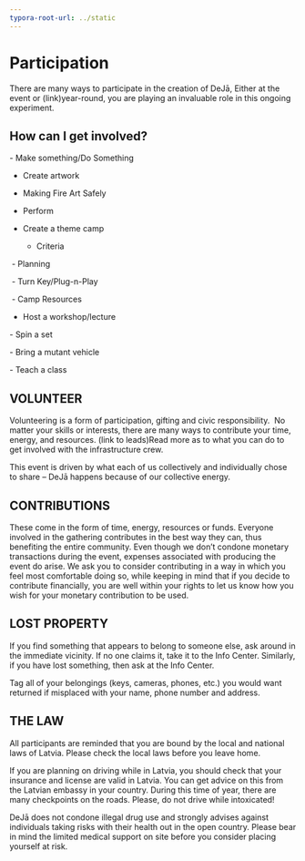 ```yaml
---
typora-root-url: ../static
---
```


# Participation

There are many ways to participate in the creation of DeJā, Either at the event or (link)year-round, you are playing an invaluable role in this ongoing experiment.

## How can I get involved?

​- Make something/Do Something

- Create artwork

- Making Fire Art Safely

- Perform

- Create a theme camp

	- Criteria

​	- Planning

​	- Turn Key/Plug-n-Play

​	- Camp Resources

- Host a workshop/lecture

​- Spin a set

​- Bring a mutant vehicle

​- Teach a class

## VOLUNTEER

Volunteering is a form of participation, gifting and civic responsibility.  No matter your skills or interests, there are many ways to contribute your time, energy, and resources. (link to leads)Read more as to what you can do to get involved with the infrastructure crew.

​This event is driven by what each of us collectively and individually chose to share – DeJā happens because of our collective energy.

## CONTRIBUTIONS

These come in the form of time, energy, resources or funds. Everyone involved in the gathering contributes in the best way they can, thus benefiting the entire community. Even though we don’t condone monetary transactions during the event, expenses associated with producing the event do arise. We ask you to consider contributing in a way in which you feel most comfortable doing so, while keeping in mind that if you decide to contribute financially, you are well within your rights to let us know how you wish for your monetary contribution to be used.

## LOST PROPERTY

If you find something that appears to belong to someone else, ask around in the immediate vicinity.  If no one claims it, take it to the Info Center.  Similarly, if you have lost something, then ask at the Info Center.

Tag all of your belongings (keys, cameras, phones, etc.) you would want returned if misplaced with your name, phone number and address.

## THE LAW

All participants are reminded that you are bound by the local and national laws of Latvia.  Please check the local laws before you leave home.

If you are planning on driving while in Latvia, you should check that your insurance and license are valid in Latvia.  You can get advice on this from the Latvian embassy in your country.  During this time of year, there are many checkpoints on the roads.  Please, do not drive while intoxicated!

DeJā does not condone illegal drug use and strongly advises against individuals taking risks with their health out in the open country. Please bear in mind the limited medical support on site before you consider placing yourself at risk.

